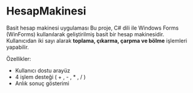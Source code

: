 # HesapMakinesi
Basit hesap makinesi uygulaması
Bu proje, C# dili ile Windows Forms (WinForms) kullanılarak geliştirilmiş basit bir hesap makinesidir.  
Kullanıcıdan iki sayı alarak **toplama, çıkarma, çarpma ve bölme** işlemleri yapabilir.

Özellikler:
- Kullanıcı dostu arayüz
- 4 işlem desteği ( + , - , * , / )
- Anlık sonuç gösterimi 
